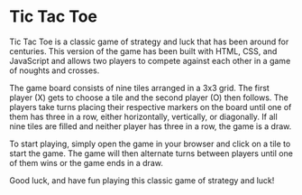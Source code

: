 # Tic Tac Toe

Tic Tac Toe is a classic game of strategy and luck that has been around for centuries. This version of the game has been built with HTML, CSS, and JavaScript and allows two players to compete against each other in a game of noughts and crosses.

The game board consists of nine tiles arranged in a 3x3 grid. The first player (X) gets to choose a tile and the second player (O) then follows. The players take turns placing their respective markers on the board until one of them has three in a row, either horizontally, vertically, or diagonally. If all nine tiles are filled and neither player has three in a row, the game is a draw.

To start playing, simply open the game in your browser and click on a tile to start the game. The game will then alternate turns between players until one of them wins or the game ends in a draw.

Good luck, and have fun playing this classic game of strategy and luck!